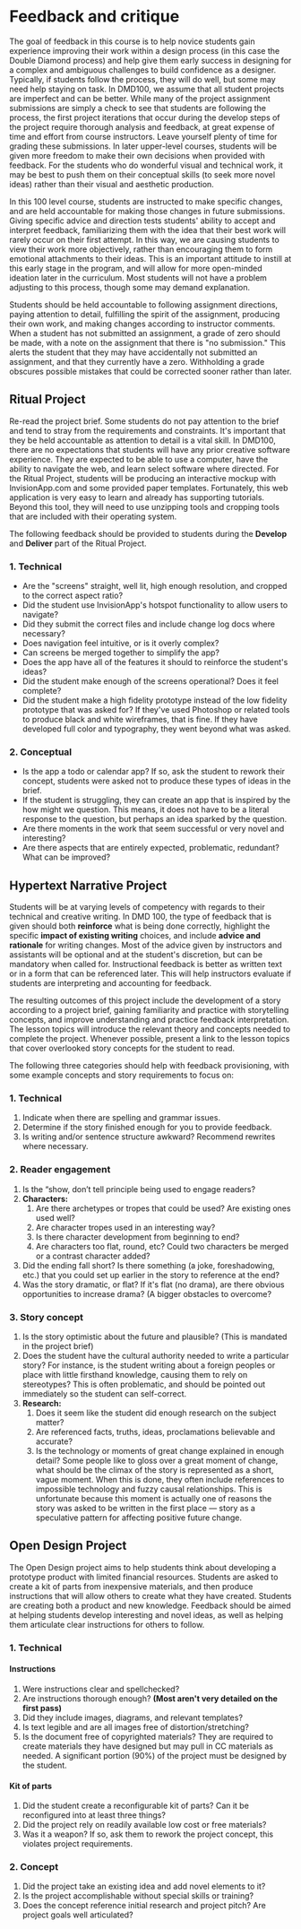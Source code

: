 # Feedback and critique

The goal of feedback in this course is to help novice students gain experience improving their work within a design process \(in this case the Double Diamond process\) and help give them early success in designing for a complex and ambiguous challenges to build confidence as a designer. Typically, if students follow the process, they will do well, but some may need help staying on task. In DMD100, we assume that all student projects are imperfect and can be better. While many of the project assignment submissions are simply a check to see that students are following the process, the first project iterations that occur during the develop steps of the project require thorough analysis and feedback, at great expense of time and effort from course instructors. Leave yourself plenty of time for grading these submissions. In later upper-level courses, students will be given more freedom to make their own decisions when provided with feedback. For the students who do wonderful visual and technical work, it may be best to push them on their conceptual skills \(to seek more novel ideas\) rather than their visual and aesthetic production.

In this 100 level course, students are instructed to make specific changes, and are held accountable for making those changes in future submissions. Giving specific advice and direction tests students' ability to accept and interpret feedback, familiarizing them with the idea that their best work will rarely occur on their first attempt. In this way, we are causing students to view their work more objectively, rather than encouraging them to form emotional attachments to their ideas. This is an important attitude to instill at this early stage in the program, and will allow for more open-minded ideation later in the curriculum. Most students will not have a problem adjusting to this process, though some may demand explanation.

Students should be held accountable to following assignment directions, paying attention to detail, fulfilling the spirit of the assignment, producing their own work, and making changes according to instructor comments. When a student has not submitted an assignment, a grade of zero should be made, with a note on the assignment that there is "no submission." This alerts the student that they may have accidentally not submitted an assignment, and that they currently have a zero. Withholding a grade obscures possible mistakes that could be corrected sooner rather than later.

## Ritual Project

Re-read the project brief. Some students do not pay attention to the brief and tend to stray from the requirements and constraints.  It's important that they be held accountable  as attention to detail is a vital skill. In DMD100, there are no expectations that students will have any prior creative software experience. They are expected to be able to use a computer, have the ability to navigate the web, and learn select software where directed. For the Ritual Project, students will be producing an interactive mockup with InvisionApp.com and some provided paper templates. Fortunately, this web application is very easy to learn and already has supporting tutorials. Beyond this tool, they will need to use unzipping tools and cropping tools that are included with their operating system.

The following feedback should be provided to students during the **Develop** and **Deliver** part of the Ritual Project.

### 1. Technical

* Are the "screens" straight, well lit, high enough resolution, and cropped to the correct aspect ratio?
* Did the student use InvisionApp's hotspot functionality to allow users to navigate?
* Did they submit the correct files and include change log docs where necessary?
* Does navigation feel intuitive, or is it overly complex?
* Can screens be merged together to simplify the app?
* Does the app have all of the features it should to reinforce the student's ideas?
* Did the student make enough of the screens operational? Does it feel complete?
* Did the student make a high fidelity prototype instead of the low fidelity prototype that was asked for? If they've used Photoshop or related tools to produce black and white wireframes, that is fine. If they have developed full color and typography, they went beyond what was asked.

### 2. Conceptual

* Is the app a todo or calendar app? If so, ask the student to rework their concept, students were asked not to produce these types of ideas in the brief.
* If the student is struggling, they can create an app that is inspired by the how might we question. This means, it does not have to be a literal response to the question, but perhaps an idea sparked by the question.
* Are there moments in the work that seem successful or very novel and interesting?
* Are there aspects that are entirely expected, problematic, redundant? What can be improved?

## Hypertext Narrative Project

Students will be at varying levels of competency with regards to their technical and creative writing. In DMD 100, the type of feedback that is given should both **reinforce** what is being done correctly, highlight the specific **impact of existing writing** choices, and include **advice and rationale** for writing changes. Most of the advice given by instructors and assistants will be optional and at the student's discretion, but can be mandatory when called for. Instructional feedback is better as written text or in a form that can be referenced later. This will help instructors evaluate if students are interpreting and accounting for feedback.

The resulting outcomes of this project include the development of a story according to a project brief, gaining familiarity and practice with storytelling concepts, and improve understanding and practice feedback interpretation. The lesson topics will introduce the relevant theory and concepts needed to complete the project. Whenever possible, present a link to the lesson topics that cover overlooked story concepts for the student to read.

The following three categories should help with feedback provisioning, with some example concepts and story requirements to focus on:

### 1. Technical

1. Indicate when there are spelling and grammar issues.
2. Determine if the story finished enough for you to provide feedback.
3. Is writing and/or sentence structure awkward? Recommend rewrites where necessary.

### 2. Reader engagement

1. Is the “show, don’t tell principle being used to engage readers?
2. **Characters:**
   1. Are there archetypes or tropes that could be used? Are existing ones used well?
   2. Are character tropes used in an interesting way?
   3. Is there character development from beginning to end?
   4. Are characters too flat, round, etc? Could two characters be merged or a contrast character added?
3. Did the ending fall short? Is there something \(a joke, foreshadowing, etc.\) that you could set up earlier in the story to reference at the end?
4. Was the story dramatic, or flat? If it's flat (no drama), are there obvious opportunities to increase drama? (A bigger obstacles to overcome?

### 3. Story concept

1. Is the story optimistic about the future and plausible? \(This is mandated in the project brief\)
2. Does the student have the cultural authority needed to write a particular story? For instance, is the student writing about a foreign peoples or place with little firsthand knowledge, causing them to rely on stereotypes? This is often problematic, and should be pointed out immediately so the student can self-correct.
3. **Research:**
   1. Does it seem like the student did enough research on the subject matter?
   2. Are referenced facts, truths, ideas, proclamations believable and accurate?
   3. Is the technology or moments of great change explained in enough detail? Some people like to gloss over a great moment of change, what should be the climax of the story is represented as a short, vague moment. When this is done, they often include references to impossible technology and fuzzy causal relationships. This is unfortunate because this moment is actually one of reasons the story was asked to be written in the first place — story as a speculative pattern for affecting positive future change.

## Open Design Project

The Open Design project aims to help students think about developing a prototype product with limited financial resources. Students are asked to create a kit of parts from inexpensive materials, and then produce instructions that will allow others to create what they have created. Students are creating both a product and new knowledge. Feedback should be aimed at helping students develop interesting and novel ideas, as well as helping them articulate clear instructions for others to follow.

### 1. Technical

#### Instructions

1. Were instructions clear and spellchecked? 
2. Are instructions thorough enough? **\(Most aren't very detailed on the first pass\)**
3. Did they include images, diagrams, and relevant templates?
4. Is text legible and are all images free of distortion/stretching?
5. Is the document free of copyrighted materials? They are required to create materials they have designed but may pull in CC materials as needed. A significant portion \(90%\) of the project must be designed by the student.

#### Kit of parts

1. Did the student create a reconfigurable kit of parts? Can it be reconfigured into at least three things?
2. Did the project rely on readily available low cost or free materials?
3. Was it a weapon? If so, ask them to rework the project concept, this violates project requirements.

### 2. Concept

1. Did the project take an existing idea and add novel elements to it?
2. Is the project accomplishable without special skills or training?
3. Does the concept reference initial research and project pitch? Are project goals well articulated?



